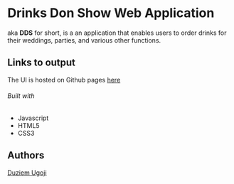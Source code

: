 # Drinks Don Show Web Application
aka **DDS** for short, is a an application that enables users to order drinks for their weddings, parties, and various other functions.

## Links to output

The UI is hosted on Github pages [here](https://nwamugo.github.io/dds/)


###### Built with

- Javascript
- HTML5
- CSS3

## Authors

[Duziem Ugoji](https://www.linkedin.com/in/duziem-ugoji/)

